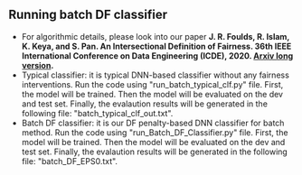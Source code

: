 ## Running batch DF classifier
* For algorithmic details, please look into our paper **J. R. Foulds, R. Islam, K. Keya, and S. Pan. An Intersectional Definition of Fairness. 36th IEEE International Conference on Data Engineering (ICDE), 2020. [Arxiv long version](https://arxiv.org/pdf/1807.08362.pdf).**
* Typical classifier: it is typical DNN-based classifier without any fairness interventions. Run the code using "run_batch_typical_clf.py" file. First, the model will be trained. Then the model will be evaluated on the dev and test set. Finally, the evalaution results will be generated in the following file: "batch_typical_clf_out.txt".
* Batch DF classifier: it is our DF penalty-based DNN classifier for batch method. Run the code using "run_Batch_DF_Classifier.py" file. First, the model will be trained. Then the model will be evaluated on the dev and test set. Finally, the evalaution results will be generated in the following file: "batch_DF_EPS0.txt".
